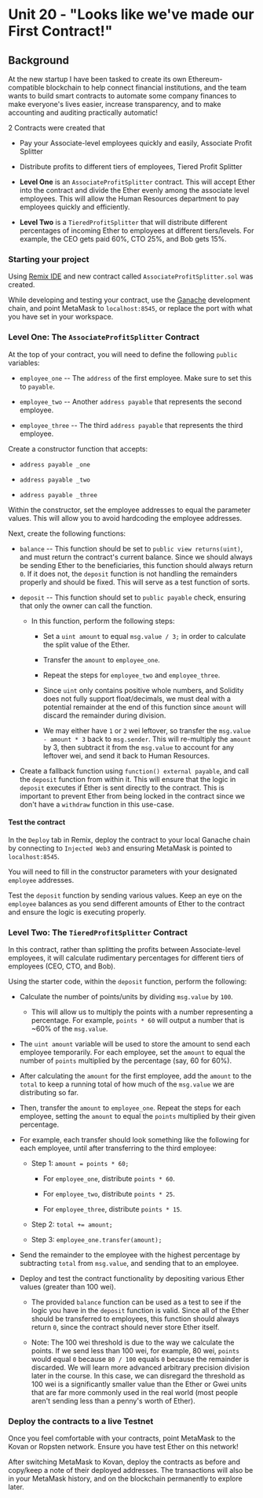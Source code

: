 # Unit 20 - "Looks like we've made our First Contract!"


## Background

At the new startup I have been tasked to create its own Ethereum-compatible blockchain to help connect financial institutions, and the team wants to build smart contracts to automate some company finances to make everyone's lives easier, increase transparency, and to make accounting and auditing practically automatic!

2 Contracts were created that 

* Pay your Associate-level employees quickly and easily, Associate Profit Splitter

* Distribute profits to different tiers of employees, Tiered Profit Splitter




* **Level One** is an `AssociateProfitSplitter` contract. This will accept Ether into the contract and divide the Ether evenly among the associate level employees. This will allow the Human Resources department to pay employees quickly and efficiently.

* **Level Two** is a `TieredProfitSplitter` that will distribute different percentages of incoming Ether to employees at different tiers/levels. For example, the CEO gets paid 60%, CTO 25%, and Bob gets 15%.


### Starting your project

Using [Remix IDE](https://remix.ethereum.org) and new contract called `AssociateProfitSplitter.sol` was created.

While developing and testing your contract, use the [Ganache](https://www.trufflesuite.com/ganache) development chain, and point MetaMask to `localhost:8545`, or replace the port with what you have set in your workspace.

### Level One: The `AssociateProfitSplitter` Contract

At the top of your contract, you will need to define the following `public` variables:

* `employee_one` -- The `address` of the first employee. Make sure to set this to `payable`.

* `employee_two` -- Another `address payable` that represents the second employee.

* `employee_three` -- The third `address payable` that represents the third employee.

Create a constructor function that accepts:

* `address payable _one`

* `address payable _two`

* `address payable _three`

Within the constructor, set the employee addresses to equal the parameter values. This will allow you to avoid hardcoding the employee addresses.

Next, create the following functions:

* `balance` -- This function should be set to `public view returns(uint)`, and must return the contract's current balance. Since we should always be sending Ether to the beneficiaries, this function should always return `0`. If it does not, the `deposit` function is not handling the remainders properly and should be fixed. This will serve as a test function of sorts.

* `deposit` -- This function should set to `public payable` check, ensuring that only the owner can call the function.

  * In this function, perform the following steps:

    * Set a `uint amount` to equal `msg.value / 3;` in order to calculate the split value of the Ether.

    * Transfer the `amount` to `employee_one`.

    * Repeat the steps for `employee_two` and `employee_three`.

    * Since `uint` only contains positive whole numbers, and Solidity does not fully support float/decimals, we must deal with a potential remainder at the end of this function since `amount` will discard the remainder during division.

    * We may either have `1` or `2` wei leftover, so transfer the `msg.value - amount * 3` back to `msg.sender`. This will re-multiply the `amount` by 3, then subtract it from the `msg.value` to account for any leftover wei, and send it back to Human Resources.

* Create a fallback function using `function() external payable`, and call the `deposit` function from within it. This will ensure that the logic in `deposit` executes if Ether is sent directly to the contract. This is important to prevent Ether from being locked in the contract since we don't have a `withdraw` function in this use-case.

#### Test the contract

In the `Deploy` tab in Remix, deploy the contract to your local Ganache chain by connecting to `Injected Web3` and ensuring MetaMask is pointed to `localhost:8545`.

You will need to fill in the constructor parameters with your designated `employee` addresses.

Test the `deposit` function by sending various values. Keep an eye on the `employee` balances as you send different amounts of Ether to the contract and ensure the logic is executing properly.



### Level Two: The `TieredProfitSplitter` Contract

In this contract, rather than splitting the profits between Associate-level employees, it will calculate rudimentary percentages for different tiers of employees (CEO, CTO, and Bob).

Using the starter code, within the `deposit` function, perform the following:

* Calculate the number of points/units by dividing `msg.value` by `100`.

  * This will allow us to multiply the points with a number representing a percentage. For example, `points * 60` will output a number that is ~60% of the `msg.value`.

* The `uint amount` variable will be used to store the amount to send each employee temporarily. For each employee, set the `amount` to equal the number of `points` multiplied by the percentage (say, 60 for 60%).

* After calculating the `amount` for the first employee, add the `amount` to the `total` to keep a running total of how much of the `msg.value` we are distributing so far.

* Then, transfer the `amount` to `employee_one`. Repeat the steps for each employee, setting the `amount` to equal the `points` multiplied by their given percentage.

* For example, each transfer should look something like the following for each employee, until after transferring to the third employee:

  * Step 1: `amount = points * 60;`

    * For `employee_one`, distribute `points * 60`.

    * For `employee_two`, distribute `points * 25`.

    * For `employee_three`, distribute `points * 15`.

  * Step 2: `total += amount;`

  * Step 3: `employee_one.transfer(amount);`

* Send the remainder to the employee with the highest percentage by subtracting `total` from `msg.value`, and sending that to an employee.

* Deploy and test the contract functionality by depositing various Ether values (greater than 100 wei).

  * The provided `balance` function can be used as a test to see if the logic you have in the `deposit` function is valid. Since all of the Ether should be transferred to employees, this function should always return `0`, since the contract should never store Ether itself.

  * Note: The 100 wei threshold is due to the way we calculate the points. If we send less than 100 wei, for example, 80 wei, `points` would equal `0` because `80 / 100` equals `0` because the remainder is discarded. We will learn more advanced arbitrary precision division later in the course. In this case, we can disregard the threshold as 100 wei is a significantly smaller value than the Ether or Gwei units that are far more commonly used in the real world (most people aren't sending less than a penny's worth of Ether).



### Deploy the contracts to a live Testnet

Once you feel comfortable with your contracts, point MetaMask to the Kovan or Ropsten network. Ensure you have test Ether on this network!

After switching MetaMask to Kovan, deploy the contracts as before and copy/keep a note of their deployed addresses. The transactions will also be in your MetaMask history, and on the blockchain permanently to explore later.









